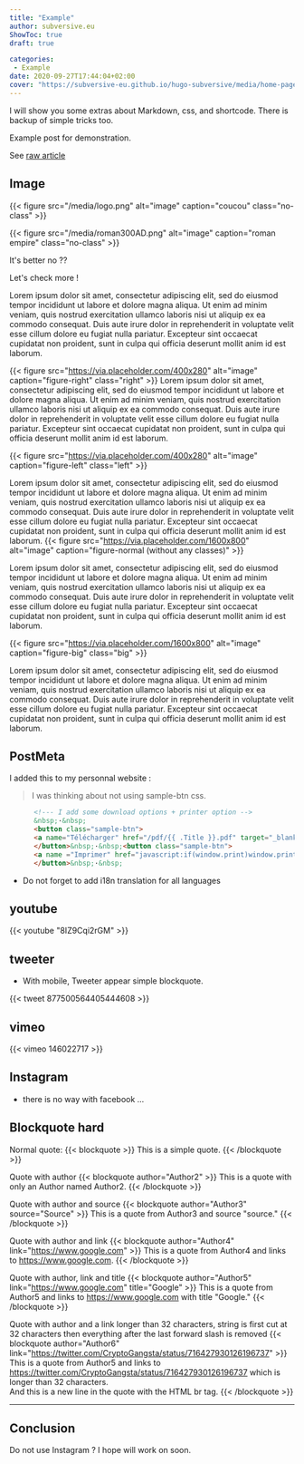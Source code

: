 ```yaml
---
title: "Example"
author: subversive.eu
ShowToc: true
draft: true

categories:
 - Example
date: 2020-09-27T17:44:04+02:00
cover: "https://subversive-eu.github.io/hugo-subversive/media/home-page.png"
---
```


I will show you some extras about Markdown, css, and shortcode.
There is backup of simple tricks too.
<!--more-->

Example post for demonstration.

See [raw article](https://raw.githubusercontent.com/subversive-eu/hugo-subversive/exampleSite/content/posts/example.md)

## Image

{{< figure src="/media/logo.png" alt="image" caption="coucou" class="no-class" >}}

{{< figure src="/media/roman300AD.png" alt="image" caption="roman empire" class="no-class" >}}

It's better no ??

Let's check more !


Lorem ipsum dolor sit amet, consectetur adipiscing elit, sed do eiusmod tempor incididunt ut labore et dolore magna aliqua. Ut enim ad minim veniam, quis nostrud exercitation ullamco laboris nisi ut aliquip ex ea commodo consequat. Duis aute irure dolor in reprehenderit in voluptate velit esse cillum dolore eu fugiat nulla pariatur. Excepteur sint occaecat cupidatat non proident, sunt in culpa qui officia deserunt mollit anim id est laborum.


{{< figure src="https://via.placeholder.com/400x280" alt="image" caption="figure-right" class="right" >}}
Lorem ipsum dolor sit amet, consectetur adipiscing elit, sed do eiusmod tempor incididunt ut labore et dolore magna aliqua. Ut enim ad minim veniam, quis nostrud exercitation ullamco laboris nisi ut aliquip ex ea commodo consequat. Duis aute irure dolor in reprehenderit in voluptate velit esse cillum dolore eu fugiat nulla pariatur. Excepteur sint occaecat cupidatat non proident, sunt in culpa qui officia deserunt mollit anim id est laborum.

{{< figure src="https://via.placeholder.com/400x280" alt="image" caption="figure-left" class="left" >}}

Lorem ipsum dolor sit amet, consectetur adipiscing elit, sed do eiusmod tempor incididunt ut labore et dolore magna aliqua. Ut enim ad minim veniam, quis nostrud exercitation ullamco laboris nisi ut aliquip ex ea commodo consequat. Duis aute irure dolor in reprehenderit in voluptate velit esse cillum dolore eu fugiat nulla pariatur. Excepteur sint occaecat cupidatat non proident, sunt in culpa qui officia deserunt mollit anim id est laborum.
{{< figure src="https://via.placeholder.com/1600x800" alt="image" caption="figure-normal (without any classes)" >}}

Lorem ipsum dolor sit amet, consectetur adipiscing elit, sed do eiusmod tempor incididunt ut labore et dolore magna aliqua. Ut enim ad minim veniam, quis nostrud exercitation ullamco laboris nisi ut aliquip ex ea commodo consequat. Duis aute irure dolor in reprehenderit in voluptate velit esse cillum dolore eu fugiat nulla pariatur. Excepteur sint occaecat cupidatat non proident, sunt in culpa qui officia deserunt mollit anim id est laborum.

{{< figure src="https://via.placeholder.com/1600x800" alt="image" caption="figure-big" class="big" >}}

Lorem ipsum dolor sit amet, consectetur adipiscing elit, sed do eiusmod tempor incididunt ut labore et dolore magna aliqua. Ut enim ad minim veniam, quis nostrud exercitation ullamco laboris nisi ut aliquip ex ea commodo consequat. Duis aute irure dolor in reprehenderit in voluptate velit esse cillum dolore eu fugiat nulla pariatur. Excepteur sint occaecat cupidatat non proident, sunt in culpa qui officia deserunt mollit anim id est laborum.

## PostMeta

I added this to my personnal website :

> I was thinking about not using sample-btn css.

```html
      <!--- I add some download options + printer option -->
      &nbsp;·&nbsp;
      <button class="sample-btn">
      <a name="Télécharger" href="/pdf/{{ .Title }}.pdf" target="_blank" rel="noopener noreferrer" download>{{ i18n "pdf" }}</a>
      </button>&nbsp;·&nbsp;<button class="sample-btn">
      <a name ="Imprimer" href="javascript:if(window.print)window.print()">{{ i18n "print" }}</a>
      </button>&nbsp;·&nbsp;
```

* Do not forget to add i18n translation for all languages

## youtube

{{< youtube "8IZ9Cqi2rGM" >}}

## tweeter

* With mobile, Tweeter appear simple blockquote.

{{< tweet 877500564405444608 >}}

## vimeo

{{< vimeo 146022717 >}}

## Instagram

* there is no way with facebook ...

## Blockquote hard

Normal quote:
{{< blockquote >}}
  This is a simple quote.
{{< /blockquote >}}

Quote with author
{{< blockquote author="Author2" >}}
  This is a quote with only an Author named Author2.
{{< /blockquote >}}

Quote with author and source
{{< blockquote author="Author3" source="Source" >}}
  This is a quote from Author3 and source "source."
{{< /blockquote >}}

Quote with author and link
{{< blockquote author="Author4" link="https://www.google.com" >}}
  This is a quote from Author4 and links to https://www.google.com.
{{< /blockquote >}}

Quote with author, link and title
{{< blockquote author="Author5" link="https://www.google.com" title="Google" >}}
  This is a quote from Author5 and links to https://www.google.com with title "Google."
{{< /blockquote >}}

Quote with author and a link longer than 32 characters, string is first cut at 32 characters then everything after the last forward slash is removed
{{< blockquote author="Author6" link="https://twitter.com/CryptoGangsta/status/716427930126196737" >}}
  This is a quote from Author5 and links to https://twitter.com/CryptoGangsta/status/716427930126196737 which is longer than 32 characters.
  <br>And this is a new line in the quote with the HTML br tag.
{{< /blockquote >}}

---

## Conclusion

Do not use Instagram ? I hope will work on soon.
